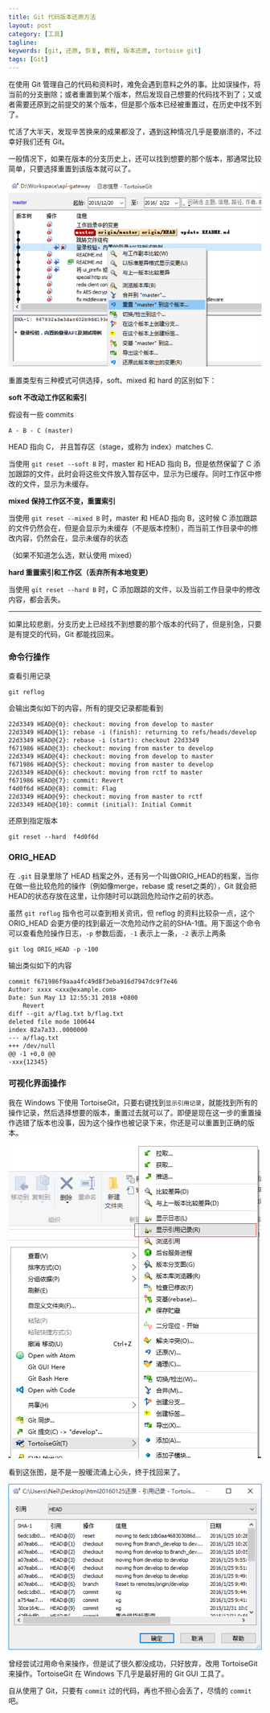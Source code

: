 ```yaml
---
title: Git 代码版本还原方法
layout: post
category: [工具]
tagline: 
keywords: [git, 还原, 恢复, 教程, 版本还原, tortoise git]
tags: [Git]
---
```


在使用 Git 管理自己的代码和资料时，难免会遇到意料之外的事。比如误操作，将当前的分支删除；或者重置到某个版本，然后发现自己想要的代码找不到了；又或者需要还原到之前提交的某个版本，但是那个版本已经被重置过，在历史中找不到了。

忙活了大半天，发现辛苦换来的成果都没了，遇到这种情况几乎是要崩溃的，不过幸好我们还有 Git。

一般情况下，如果在版本的分支历史上，还可以找到想要的那个版本，那通常比较简单，只要选择重置到该版本就可以了。

![git_0.png](/uploads/post_img/2016/02/git_0.png "")

重置类型有三种模式可供选择，soft、mixed 和 hard 的区别如下：

**soft 不改动工作区和索引**

假设有一些 commits

    A - B - C (master)

HEAD 指向 C， 并且暂存区（stage，或称为 index）matches C.

当使用 `git reset --soft B` 时，master 和 HEAD 指向 B，但是依然保留了 C 添加跟踪的文件，此时会将这些文件放入暂存区中，显示为已缓存。同时工作区中修改的文件，显示为未缓存。

**mixed 保持工作区不变，重置索引**

当使用 `git reset --mixed B` 时，master 和 HEAD 指向 B，这时候 C 添加跟踪的文件仍然会在，但是会显示为未缓存（不是版本控制），而当前工作目录中的修改内容，仍然会在，显示未缓存的状态

（如果不知道怎么选，默认使用 mixed）

**hard 重置索引和工作区（丢弃所有本地变更）**

当使用 `git reset --hard B` 时，C 添加跟踪的文件，以及当前工作目录中的修改内容，都会丢失。

---

如果比较悲剧，分支历史上已经找不到想要的那个版本的代码了，但是别急，只要是有提交的代码，Git 都能找回来。

### 命令行操作

查看引用记录

	git reflog

会输出类似如下的内容，所有的提交记录都能看到

```
22d3349 HEAD@{0}: checkout: moving from develop to master
22d3349 HEAD@{1}: rebase -i (finish): returning to refs/heads/develop
22d3349 HEAD@{2}: rebase -i (start): checkout 22d3349
f671986 HEAD@{3}: checkout: moving from master to develop
22d3349 HEAD@{4}: checkout: moving from develop to master
f671986 HEAD@{5}: checkout: moving from master to develop
22d3349 HEAD@{6}: checkout: moving from rctf to master
f671986 HEAD@{7}: commit: Revert
f4d0f6d HEAD@{8}: commit: Flag
22d3349 HEAD@{9}: checkout: moving from master to rctf
22d3349 HEAD@{10}: commit (initial): Initial Commit
```

还原到指定版本

	git reset --hard  f4d0f6d
	
### ORIG_HEAD

在 `.git` 目录里除了 HEAD 档案之外，还有另一个叫做ORIG_HEAD的档案，当你在做一些比较危险的操作（例如像merge，rebase 或 reset之类的），Git 就会把HEAD的状态存放在这里，让你随时可以跳回危险动作之前的状态。

虽然 `git reflog` 指令也可以查到相关资讯，但 reflog 的资料比较杂一点，这个 ORIG_HEAD 会更方便的找到最近一次危险动作之前的SHA-1值。用下面这个命令可以查看危险操作日志，`-p` 参数后面，`-1` 表示上一条，`-2` 表示上两条

	git log ORIG_HEAD -p -100

输出类似如下的内容

```
commit f671986f9aaa4fc49d8f3eba916d7947dc9f7e46
Author: xxxx <xxx@example.com>
Date: Sun May 13 12:55:31 2018 +0800
    Revert
diff --git a/flag.txt b/flag.txt
deleted file mode 100644
index 82a7a33..0000000
--- a/flag.txt
+++ /dev/null
@@ -1 +0,0 @@
-xxx{12345}
```

### 可视化界面操作

我在 Windows 下使用 TortoiseGit，只要右键找到`显示引用记录`，就能找到所有的操作记录，然后选择想要的版本，重置过去就可以了。即便是现在这一步的重置操作选错了版本也没事，因为这个操作也被记录下来，你还是可以重置到正确的版本。

![git_0.png](/uploads/post_img/2016/02/git_1.png "")

看到这张图，是不是一股暖流涌上心头，终于找回来了。

![git_0.png](/uploads/post_img/2016/02/git_2.png "")

曾经尝试过用命令来操作，但是试了很久都没成功，只好放弃，改用 TortoiseGit 来操作。TortoiseGit 在 Windows 下几乎是最好用的 Git GUI 工具了。

自从使用了 Git，只要有 `commit` 过的代码，再也不担心会丢了，尽情的 `commit` 吧。

